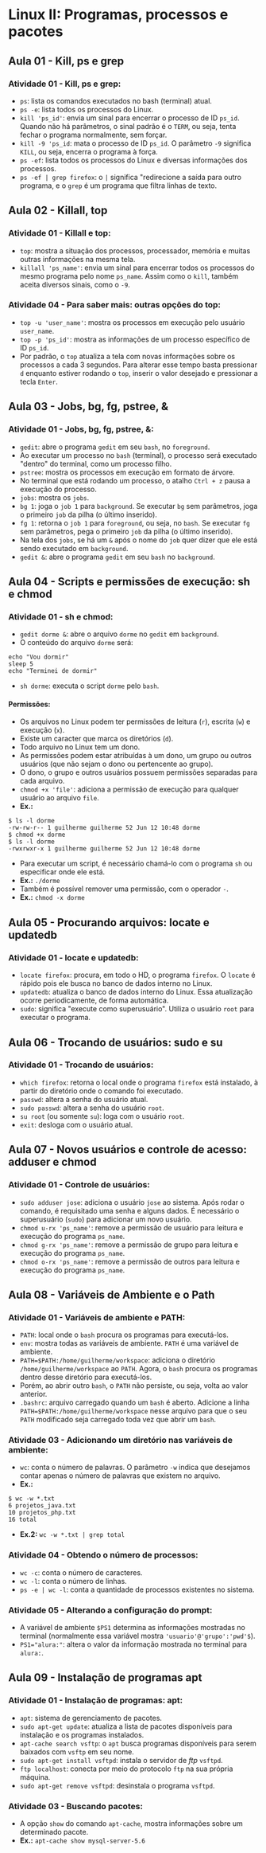 # Linux II: Programas, processos e pacotes

## Aula 01 - Kill, ps e grep

### Atividade 01 - Kill, ps e grep:

- `ps`: lista os comandos executados no bash (terminal) atual.
- `ps -e`: lista todos os processos do Linux.
- `kill 'ps_id'`: envia um sinal para encerrar o processo de ID `ps_id`. Quando não há parâmetros, o sinal padrão é o `TERM`, ou seja, tenta fechar o programa normalmente, sem forçar.
- `kill -9 'ps_id`: mata o processo de ID `ps_id`. O parâmetro `-9` significa `KILL`, ou seja, encerra o programa à força.
- `ps -ef`: lista todos os processos do Linux e diversas informações dos processos.
- `ps -ef | grep firefox`: o `|` significa "redirecione a saída para outro programa, e o `grep` é um programa que filtra linhas de texto.

## Aula 02 - Killall, top

### Atividade 01 - Killall e top:

- `top`: mostra a situação dos processos, processador, memória e muitas outras informações na mesma tela.
- `killall 'ps_name'`: envia um sinal para encerrar todos os processos do mesmo programa pelo nome `ps_name`. Assim como o `kill`, também aceita diversos sinais, como o `-9`.

### Atividade 04 - Para saber mais: outras opções do top:

- `top -u 'user_name'`: mostra os processos em execução pelo usuário `user_name`.
- `top -p 'ps_id'`: mostra as informações de um processo específico de ID `ps_id`.
- Por padrão, o `top` atualiza a tela com novas informações sobre os processos a cada 3 segundos. Para alterar esse tempo basta pressionar `d` enquanto estiver rodando o `top`, inserir o valor desejado e pressionar a tecla `Enter`.

## Aula 03 - Jobs, bg, fg, pstree, &

### Atividade 01 - Jobs, bg, fg, pstree, &:

- `gedit`: abre o programa `gedit` em seu `bash`, no `foreground`.
- Ao executar um processo no `bash` (terminal), o processo será executado "dentro" do terminal, como um processo filho.
- `pstree`: mostra os processos em execução em formato de árvore.
- No terminal que está rodando um processo, o atalho `Ctrl + z` pausa a execução do processo.
- `jobs`: mostra os `jobs`.
- `bg 1`: joga o `job 1` para `background`. Se executar `bg` sem parâmetros, joga o primeiro `job` da pilha (o último inserido).
- `fg 1`: retorna o `job 1` para `foreground`, ou seja, no `bash`. Se executar `fg` sem parâmetros, pega o primeiro `job` da pilha (o último inserido).
- Na tela dos `jobs`, se há um `&` após o nome do `job` quer dizer que ele está sendo executado em `background`.
- `gedit &`: abre o programa `gedit` em seu `bash` no `background`.

## Aula 04 - Scripts e permissões de execução: sh e chmod

### Atividade 01 - sh e chmod:

- `gedit dorme &`: abre o arquivo `dorme` no `gedit` em `background`.
- O conteúdo do arquivo `dorme` será:
```
echo "Vou dormir"
sleep 5
echo "Terminei de dormir"
```
- `sh dorme`: executa o script `dorme` pelo `bash`.

#### Permissões:

- Os arquivos no Linux podem ter permissões de leitura (`r`), escrita (`w`) e execução (`x`).
- Existe um caracter que marca os diretórios (`d`).
- Todo arquivo no Linux tem um dono.
- As permissões podem estar atribuídas à um dono, um grupo ou outros usuários (que não sejam o dono ou pertencente ao grupo).
- O dono, o grupo e outros usuários possuem permissões separadas para cada arquivo.
- `chmod +x 'file'`: adiciona a permissão de execução para qualquer usuário ao arquivo `file`.
- **Ex.:**
```
$ ls -l dorme
-rw-rw-r-- 1 guilherme guilherme 52 Jun 12 10:48 dorme
$ chmod +x dorme
$ ls -l dorme
-rwxrwxr-x 1 guilherme guilherme 52 Jun 12 10:48 dorme
```
- Para executar um script, é necessário chamá-lo com o programa `sh` ou especificar onde ele está.
- **Ex.:** `./dorme`
- Também é possível remover uma permissão, com o operador `-`.
- **Ex.:** `chmod -x dorme`

## Aula 05 - Procurando arquivos: locate e updatedb

### Atividade 01 - locate e updatedb:

- `locate firefox`: procura, em todo o HD, o programa `firefox`. O `locate` é rápido pois ele busca no banco de dados interno no Linux.
- `updatedb`: atualiza o banco de dados interno do Linux. Essa atualização ocorre periodicamente, de forma automática.
- `sudo`: significa "execute como superusuário". Utiliza o usuário `root` para executar o programa.

## Aula 06 - Trocando de usuários: sudo e su

### Atividade 01 - Trocando de usuários:

- `which firefox`: retorna o local onde o programa `firefox` está instalado, à partir do diretório onde o comando foi executado.
- `passwd`: altera a senha do usuário atual.
- `sudo passwd`: altera a senha do usuário `root`.
- `su root` (ou somente `su`): loga com o usuário `root`.
- `exit`: desloga com o usuário atual.

## Aula 07 - Novos usuários e controle de acesso: adduser e chmod

### Atividade 01 - Controle de usuários:

- `sudo adduser jose`: adiciona o usuário `jose` ao sistema. Após rodar o comando, é requisitado uma senha e alguns dados. É necessário o superusuário (`sudo`) para adicionar um novo usuário.
- `chmod u-rx 'ps_name'`: remove a permissão de usuário para leitura e execução do programa `ps_name`.
- `chmod g-rx 'ps_name'`: remove a permissão de grupo para leitura e execução do programa `ps_name`.
- `chmod o-rx 'ps_name'`: remove a permissão de outros para leitura e execução do programa `ps_name`.

## Aula 08 - Variáveis de Ambiente e o Path

### Atividade 01 - Variáveis de ambiente e PATH:

- `PATH`: local onde o `bash` procura os programas para executá-los.
- `env`: mostra todas as variáveis de ambiente. `PATH` é uma variável de ambiente.
- `PATH=$PATH:/home/guilherme/workspace`: adiciona o diretório `/home/guilherme/workspace` ao `PATH`. Agora, o `bash` procura os programas dentro desse diretório para executá-los.
- Porém, ao abrir outro `bash`, o `PATH` não persiste, ou seja, volta ao valor anterior.
- `.bashrc`: arquivo carregado quando um `bash` é aberto. Adicione a linha `PATH=$PATH:/home/guilherme/workspace` nesse arquivo para que o seu `PATH` modificado seja carregado toda vez que abrir um `bash`.

### Atividade 03 - Adicionando um diretório nas variáveis de ambiente:

- `wc`: conta o número de palavras. O parâmetro `-w` indica que desejamos contar apenas o número de palavras que existem no arquivo.
- **Ex.:**
```
$ wc -w *.txt
6 projetos_java.txt
10 projetos_php.txt
16 total
```
- **Ex.2:** `wc -w *.txt | grep total`

### Atividade 04 - Obtendo o número de processos:

- `wc -c`: conta o número de caracteres.
- `wc -l`: conta o número de linhas.
- `ps -e | wc -l`: conta a quantidade de processos existentes no sistema.

### Atividade 05 - Alterando a configuração do prompt:

- A variável de ambiente `$PS1` determina as informações mostradas no terminal (normalmente essa variável mostra `'usuario'@'grupo':'pwd'$`).
- `PS1="alura:"`: altera o valor da informação mostrada no terminal para `alura:`.

## Aula 09 - Instalação de programas apt

### Atividade 01 - Instalação de programas: apt:

- `apt`: sistema de gerenciamento de pacotes.
- `sudo apt-get update`: atualiza a lista de pacotes disponíveis para instalação e os programas instalados.
- `apt-cache search vsftp`: o `apt` busca programas disponíveis para serem baixados com `vsftp` em seu nome.
- `sudo apt-get install vsftpd`: instala o servidor de *ftp* `vsftpd`.
- `ftp localhost`: conecta por meio do protocolo `ftp` na sua própria máquina.
- `sudo apt-get remove vsftpd`: desinstala o programa `vsftpd`.

### Atividade 03 - Buscando pacotes:

- A opção `show` do comando `apt-cache`, mostra informações sobre um determinado pacote.
- **Ex.:** `apt-cache show mysql-server-5.6`
